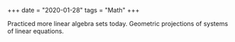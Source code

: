 +++
date = "2020-01-28"
tags = "Math"
+++

Practiced more linear algebra sets today. Geometric projections of systems of linear equations.